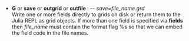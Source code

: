 - **G** or **save** or **outgrid** or **outfile** : -- *save=file_name.grd*\
    Write one or more fields directly to grids on disk or return them to the Julia REPL as grid objects.
    If more than one field is specified via **fields** then *file_name* must contain the format flag
    %s so that we can embed the field code in the file names.